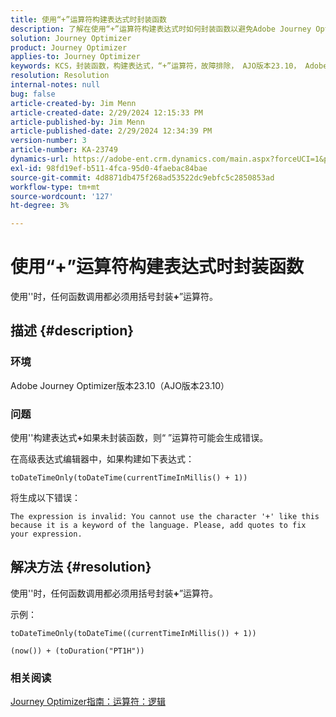 ```yaml
---
title: 使用“+”运算符构建表达式时封装函数
description: 了解在使用“+”运算符构建表达式时如何封装函数以避免Adobe Journey Optimizer版本23.10中的错误。
solution: Journey Optimizer
product: Journey Optimizer
applies-to: Journey Optimizer
keywords: KCS，封装函数，构建表达式，“+”运算符，故障排除， AJO版本23.10， Adobe Journey Optimizer版本23.10
resolution: Resolution
internal-notes: null
bug: false
article-created-by: Jim Menn
article-created-date: 2/29/2024 12:15:33 PM
article-published-by: Jim Menn
article-published-date: 2/29/2024 12:34:39 PM
version-number: 3
article-number: KA-23749
dynamics-url: https://adobe-ent.crm.dynamics.com/main.aspx?forceUCI=1&pagetype=entityrecord&etn=knowledgearticle&id=064c0037-fcd6-ee11-9079-6045bd006268
exl-id: 98fd19ef-b511-4fca-95d0-4faebac84bae
source-git-commit: 4d8871db475f268ad53522dc9ebfc5c2850853ad
workflow-type: tm+mt
source-wordcount: '127'
ht-degree: 3%

---
```


# 使用“+”运算符构建表达式时封装函数


使用&#39;&#39;时，任何函数调用都必须用括号封装<b>+</b>”运算符。

## 描述 {#description}


### 环境

Adobe Journey Optimizer版本23.10（AJO版本23.10）

### 问题

使用&#39;&#39;构建表达式<b>+</b>如果未封装函数，则“ ”运算符可能会生成错误。

在高级表达式编辑器中，如果构建如下表达式：


```
toDateTimeOnly(toDateTime(currentTimeInMillis() + 1))
```


将生成以下错误：


```
The expression is invalid: You cannot use the character '+' like this because it is a keyword of the language. Please, add quotes to fix your expression.
```



## 解决方法 {#resolution}


使用&#39;&#39;时，任何函数调用都必须用括号封装<b>+</b>”运算符。

示例：


```
toDateTimeOnly(toDateTime((currentTimeInMillis()) + 1))
```



```
(now()) + (toDuration("PT1H"))
```


### 相关阅读

[Journey Optimizer指南：运算符：逻辑](https://experienceleague.adobe.com/docs/journey-optimizer/using/orchestrate-journeys/building-advanced-conditions-journeys/syntax/operators.html#%2B-2)
